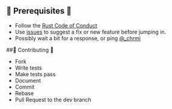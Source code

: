 ## 🌈 Prerequisites 🦄
* Follow the [Rust Code of Conduct](https://www.rust-lang.org/policies/code-of-conduct) 
* Use [issues](https://github.com/chrmi/rpgdk/issues) to suggest a fix or new feature before jumping in.
* Possibly wait a bit for a response, or ping [@\_chrmi](https://twitter.com/_chrmi)

##👷 Contributing 🚧
* Fork
* Write tests
* Make tests pass
* Document
* Commit
* Rebase
* Pull Request to the dev branch
